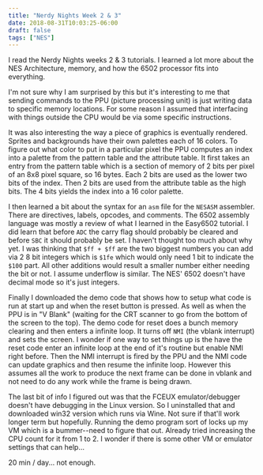 ```yaml
---
title: "Nerdy Nights Week 2 & 3"
date: 2018-08-31T10:03:25-06:00
draft: false 
tags: ["NES"]
---
```


I read the Nerdy Nights weeks 2 & 3 tutorials. I learned a lot more about
the NES Architecture, memory, and how the 6502 processor fits into everything. 

I'm not sure why I am surprised by this but it's interesting
to me that sending commands to the PPU (picture processing unit) is just writing
data to specific memory locations. For some reason I assumed that interfacing
with things outside the CPU would be via some specific instructions.

It was also interesting the way a piece of graphics is eventually rendered. 
Sprites and backgrounds have their own palettes each of 16 colors. To figure out
what color to put in a particular pixel the PPU computes an index into a palette
from the pattern table and the attribute table. It first takes an entry from 
the pattern table which is a section of memory of 2 bits per pixel of an 8x8 
pixel square, so 16 bytes. Each 2 bits are used as the lower two bits of the 
index. Then 2 bits are used from the attribute table as the high bits. The 4 
bits yields the index into a 16 color palette.

I then learned a bit about the syntax for an `asm` file for the `NESASM` 
assembler. There are directives, labels, opcodes, and comments. The 6502 
assembly language was mostly a review of what I learned in the Easy6502 
tutorial. I did learn that before `ADC` the carry flag should probably be 
cleared and before `SBC` it should probably be set. I haven't thought too much
about why yet. I was
thinking that `$ff + $ff` are the two biggest numbers you can add via 2 8 bit
integers which is `$1fe` which would only need 1 bit to indicate the `$100` 
part. All other additions would result a smaller number either needing the bit
or not. I assume underflow is similar.  The NES' 6502 doesn't have decimal 
mode so it's just integers.

Finally I downloaded the demo code that shows how to setup what code is run at 
start up and when the reset button is pressed.  As well as when the PPU is in "V Blank" 
(waiting for the CRT scanner to go from the bottom of the screen to the top).
The demo code for reset does a bunch memory clearing and then enters a infinite
loop. It turns off `NMI` (the vblank interrupt) and sets the screen. I wonder
if one way to set things up is the have the reset code enter an infinite loop
at the end of it's routine but enable NMI right before. Then the NMI interrupt
is fired by the PPU and the NMI code can update graphics and then resume the 
infinite loop. However this assumes all the work to produce the next frame can
be done in vblank and not need to do any work while the frame is being drawn.

The last bit of info I figured out was that the FCEUX emulator/debugger doesn't
have debugging in the Linux version. So I uninstalled that and downloaded win32
version which runs via Wine. Not sure if that'll work longer term but hopefully.
Running the demo program sort of locks up my VM which is a bummer--need to 
figure that out. Already tried increasing the CPU count for it from 1 to 2. I 
wonder if there is some other VM or emulator settings that can help...

20 min / day... not enough.
